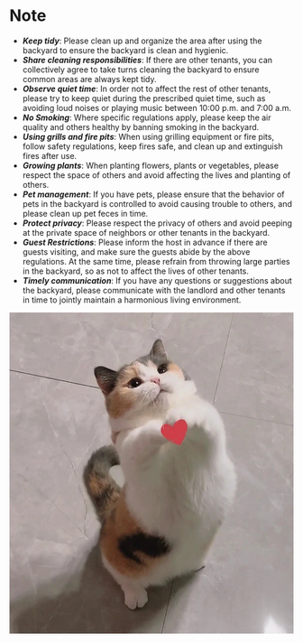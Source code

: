 # Note
- ***Keep tidy***: Please clean up and organize the area after using the backyard to ensure the backyard is clean and hygienic.
- ***Share cleaning responsibilities***: If there are other tenants, you can collectively agree to take turns cleaning the backyard to ensure common areas are always kept tidy.
- ***Observe quiet time***: In order not to affect the rest of other tenants, please try to keep quiet during the prescribed quiet time, such as avoiding loud noises or playing music between 10:00 p.m. and 7:00 a.m.
- ***No Smoking***: Where specific regulations apply, please keep the air quality and others healthy by banning smoking in the backyard.
- ***Using grills and fire pits***: When using grilling equipment or fire pits, follow safety regulations, keep fires safe, and clean up and extinguish fires after use.
- ***Growing plants***: When planting flowers, plants or vegetables, please respect the space of others and avoid affecting the lives and planting of others.
- ***Pet management***: If you have pets, please ensure that the behavior of pets in the backyard is controlled to avoid causing trouble to others, and please clean up pet feces in time.
- ***Protect privacy***: Please respect the privacy of others and avoid peeping at the private space of neighbors or other tenants in the backyard.
- ***Guest Restrictions***: Please inform the host in advance if there are guests visiting, and make sure the guests abide by the above regulations. At the same time, please refrain from throwing large parties in the backyard, so as not to affect the lives of other tenants.
- ***Timely communication***: If you have any questions or suggestions about the backyard, please communicate with the landlord and other tenants in time to jointly maintain a harmonious living environment.


![image](https://github.com/Yangtze-zzz/Mixed_Reality/blob/main/egg.jpg)
